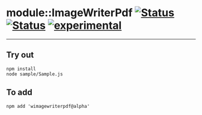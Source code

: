 
# module::ImageWriterPdf [![Status](https://circleci.com/gh/Wandalen/wImageWriterPdf.svg?style=shield)](https://img.shields.io/circleci/build/github/Wandalen/wImageWriterPdf?label=Test&logo=Test) [![Status](https://github.com/Wandalen/wImageWriterPdf/workflows/Test/badge.svg)](https://github.com/Wandalen/wImageWriterPdf/actions?query=workflow%3ATest) [![experimental](https://img.shields.io/badge/stability-experimental-orange.svg)](https://github.com/emersion/stability-badges#experimental)

___

## Try out
```
npm install
node sample/Sample.js
```

## To add
```
npm add 'wimagewriterpdf@alpha'
```

